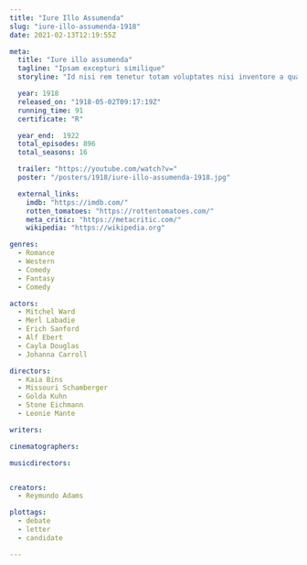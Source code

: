 ```yaml
---
title: "Iure Illo Assumenda"
slug: "iure-illo-assumenda-1918"
date: 2021-02-13T12:19:55Z

meta:
  title: "Iure illo assumenda"
  tagline: "Ipsam excepturi similique"
  storyline: "Id nisi rem tenetur totam voluptates nisi inventore a quasi sunt aspernatur magni dolorem porro quia quaerat delectus non neque voluptas sequi facere nihil recusandae ad"

  year: 1918
  released_on: "1918-05-02T09:17:19Z"
  running_time: 91
  certificate: "R"

  year_end:  1922
  total_episodes: 896
  total_seasons: 16

  trailer: "https://youtube.com/watch?v="
  poster: "/posters/1918/iure-illo-assumenda-1918.jpg"

  external_links:
    imdb: "https://imdb.com/"
    rotten_tomatoes: "https://rottentomatoes.com/"
    meta_critic: "https://metacritic.com/"
    wikipedia: "https://wikipedia.org"

genres:
  - Romance
  - Western
  - Comedy
  - Fantasy
  - Comedy

actors:
  - Mitchel Ward
  - Merl Labadie
  - Erich Sanford
  - Alf Ebert
  - Cayla Douglas
  - Johanna Carroll

directors:
  - Kaia Bins
  - Missouri Schamberger
  - Golda Kuhn
  - Stone Eichmann
  - Leonie Mante

writers:

cinematographers:

musicdirectors:


creators:
  - Reymundo Adams

plottags:
  - debate
  - letter
  - candidate

---
```


